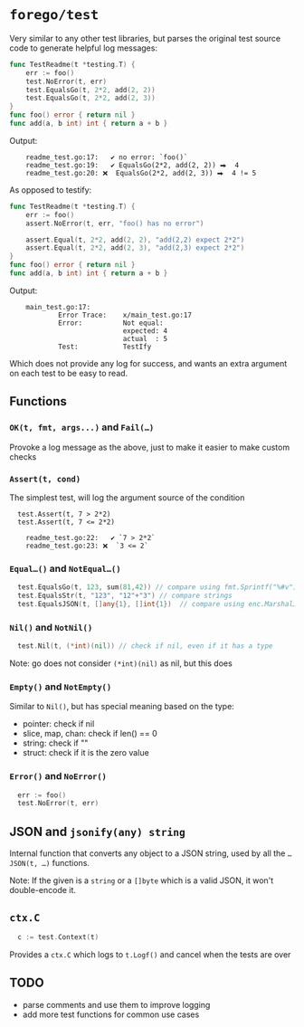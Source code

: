 # `forego/test`

Very similar to any other test libraries, but parses the original test source code to generate helpful log messages:

```go
func TestReadme(t *testing.T) {
	err := foo()
	test.NoError(t, err)
	test.EqualsGo(t, 2*2, add(2, 2))
	test.EqualsGo(t, 2*2, add(2, 3))
}
func foo() error { return nil }
func add(a, b int) int { return a + b }
```

Output:
```
    readme_test.go:17:   ✔ no error: `foo()`
    readme_test.go:19:   ✔ EqualsGo(2*2, add(2, 2)) ⮕  4
    readme_test.go:20: ❌  EqualsGo(2*2, add(2, 3)) ⮕  4 != 5
```

As opposed to testify:

```go
func TestReadme(t *testing.T) {
	err := foo()
	assert.NoError(t, err, "foo() has no error")

	assert.Equal(t, 2*2, add(2, 2), "add(2,2) expect 2*2")
	assert.Equal(t, 2*2, add(2, 3), "add(2,3) expect 2*2")
}
func foo() error { return nil }
func add(a, b int) int { return a + b }
```

Output:
```
    main_test.go:17: 
        	Error Trace:	x/main_test.go:17
        	Error:      	Not equal: 
        	            	expected: 4
        	            	actual  : 5
        	Test:       	TestIfy
```

Which does not provide any log for success, and wants an extra argument on each test to be easy to read.


## Functions

### `OK(t, fmt, args...)` and `Fail(…)`

Provoke a log message as the above, just to make it easier to make custom checks


### `Assert(t, cond)`

The simplest test, will log the argument source of the condition

```
  test.Assert(t, 7 > 2*2)
  test.Assert(t, 7 <= 2*2)
```

```
    readme_test.go:22:   ✔ `7 > 2*2`
    readme_test.go:23: ❌  `3 <= 2`
```


### `Equal…()` and `NotEqual…()`

```go
  test.EqualsGo(t, 123, sum(81,42)) // compare using fmt.Sprintf("%#v")
  test.EqualsStr(t, "123", "12"+"3") // compare strings
  test.EqualsJSON(t, []any{1}, []int{1})  // compare using enc.MarshalJSON()
```


### `Nil()` and `NotNil()`

```go
  test.Nil(t, (*int)(nil)) // check if nil, even if it has a type
```

Note: go does not consider `(*int)(nil)` as nil, but this does


### `Empty()` and `NotEmpty()`

Similar to `Nil()`, but has special meaning based on the type:

* pointer: check if nil
* slice, map, chan: check if len() == 0
* string: check if ""
* struct: check if it is the zero value


### `Error()` and `NoError()`

```go
  err := foo()
  test.NoError(t, err)
```


## JSON and `jsonify(any) string`

Internal function that converts any object to a JSON string, used by all the `…JSON(t, …)` functions.

Note: If the given is a `string` or a `[]byte` which is a valid JSON, it won't double-encode it.


## `ctx.C`

```go
  c := test.Context(t)
```

Provides a `ctx.C` which logs to `t.Logf()` and cancel when the tests are over


## TODO

* parse comments and use them to improve logging
* add more test functions for common use cases
